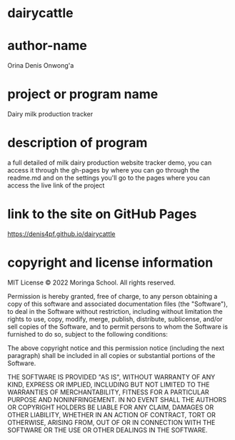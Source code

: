 # dairycattle
# author-name
Orina Denis Onwong'a
# project or program name
Dairy milk production tracker
# description of program
a full detailed of milk dairy production website tracker demo, you can access it through the gh-pages by where you can go through the readme.md and on the settings you'll go to the pages where you can access the live link of the project
# link to the site on GitHub Pages
https://denis4pf.github.io/dairycattle

# copyright and license information
MIT License © 2022 Moringa School. All rights reserved.

Permission is hereby granted, free of charge, to any person obtaining a copy of this software and associated documentation files (the "Software"), to deal in the Software without restriction, including without limitation the rights to use, copy, modify, merge, publish, distribute, sublicense, and/or sell copies of the Software, and to permit persons to whom the Software is furnished to do so, subject to the following conditions:

The above copyright notice and this permission notice (including the next paragraph) shall be included in all copies or substantial portions of the Software.

THE SOFTWARE IS PROVIDED "AS IS", WITHOUT WARRANTY OF ANY KIND, EXPRESS OR IMPLIED, INCLUDING BUT NOT LIMITED TO THE WARRANTIES OF MERCHANTABILITY, FITNESS FOR A PARTICULAR PURPOSE AND NONINFRINGEMENT. IN NO EVENT SHALL THE AUTHORS OR COPYRIGHT HOLDERS BE LIABLE FOR ANY CLAIM, DAMAGES OR OTHER LIABILITY, WHETHER IN AN ACTION OF CONTRACT, TORT OR OTHERWISE, ARISING FROM, OUT OF OR IN CONNECTION WITH THE SOFTWARE OR THE USE OR OTHER DEALINGS IN THE SOFTWARE.


